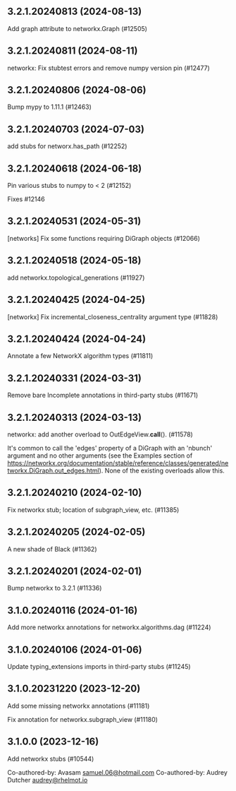## 3.2.1.20240813 (2024-08-13)

Add graph attribute to networkx.Graph (#12505)

## 3.2.1.20240811 (2024-08-11)

networkx: Fix stubtest errors and remove numpy version pin (#12477)

## 3.2.1.20240806 (2024-08-06)

Bump mypy to 1.11.1 (#12463)

## 3.2.1.20240703 (2024-07-03)

add stubs for networx.has_path (#12252)

## 3.2.1.20240618 (2024-06-18)

Pin various stubs to numpy to < 2 (#12152)

Fixes #12146

## 3.2.1.20240531 (2024-05-31)

[networks] Fix some functions requiring DiGraph objects (#12066)

## 3.2.1.20240518 (2024-05-18)

add networkx.topological_generations (#11927)

## 3.2.1.20240425 (2024-04-25)

[networkx] Fix incremental_closeness_centrality argument type (#11828)

## 3.2.1.20240424 (2024-04-24)

Annotate a few NetworkX algorithm types (#11811)

## 3.2.1.20240331 (2024-03-31)

Remove bare Incomplete annotations in third-party stubs (#11671)

## 3.2.1.20240313 (2024-03-13)

networkx: add another overload to OutEdgeView.__call__(). (#11578)

It's common to call the 'edges' property of a DiGraph with an 'nbunch'
argument and no other arguments (see the Examples section of
https://networkx.org/documentation/stable/reference/classes/generated/networkx.DiGraph.out_edges.html).
None of the existing overloads allow this.

## 3.2.1.20240210 (2024-02-10)

Fix networkx stub; location of subgraph_view, etc. (#11385)

## 3.2.1.20240205 (2024-02-05)

A new shade of Black (#11362)

## 3.2.1.20240201 (2024-02-01)

Bump networkx to 3.2.1 (#11336)

## 3.1.0.20240116 (2024-01-16)

Add more networkx annotations for networkx.algorithms.dag (#11224)

## 3.1.0.20240106 (2024-01-06)

Update typing_extensions imports in third-party stubs (#11245)

## 3.1.0.20231220 (2023-12-20)

Add some missing networkx annotations (#11181)

Fix annotation for networkx.subgraph_view (#11180)

## 3.1.0.0 (2023-12-16)

Add networkx stubs (#10544)

Co-authored-by: Avasam <samuel.06@hotmail.com>
Co-authored-by: Audrey Dutcher <audrey@rhelmot.io>

